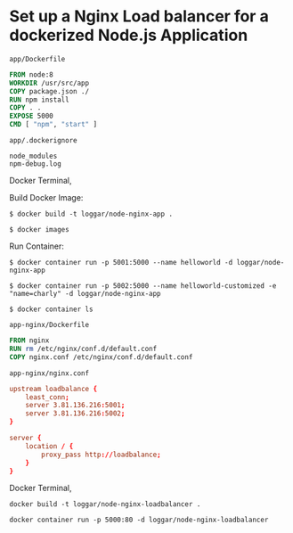 # Set up a Nginx Load balancer for a dockerized Node.js Application

`app/Dockerfile`

```dockerfile
FROM node:8
WORKDIR /usr/src/app
COPY package.json ./
RUN npm install
COPY . .
EXPOSE 5000
CMD [ "npm", "start" ]
```

`app/.dockerignore`

```
node_modules
npm-debug.log
```

Docker Terminal,

Build Docker Image:

```
$ docker build -t loggar/node-nginx-app .

$ docker images
```

Run Container:

```
$ docker container run -p 5001:5000 --name helloworld -d loggar/node-nginx-app

$ docker container run -p 5002:5000 --name helloworld-customized -e "name=charly" -d loggar/node-nginx-app
```

```
$ docker container ls
```

`app-nginx/Dockerfile`

```dockerfile
FROM nginx
RUN rm /etc/nginx/conf.d/default.conf
COPY nginx.conf /etc/nginx/conf.d/default.conf
```

`app-nginx/nginx.conf`

```conf
upstream loadbalance {
    least_conn;
    server 3.81.136.216:5001;
    server 3.81.136.216:5002;
}

server {
    location / {
        proxy_pass http://loadbalance;
    }
}
```

Docker Terminal,

```
docker build -t loggar/node-nginx-loadbalancer .

docker container run -p 5000:80 -d loggar/node-nginx-loadbalancer
```
